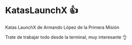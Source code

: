 # KatasLaunchX 👍
Katas LaunchX de Armando López de la Primera Misión

Trate de trabajar todo desde la terminal, muy interesante 👌
